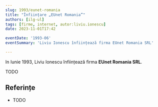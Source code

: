```yaml
---
slug: 1993/eunet-romania
title: "Înființare „EUnet Romania”"
authors: [ilg-ul]
tags: [firme, internet, autor:liviu.ionescu]
date: 2023-11-01T17:42

eventDate: '1993-06'
eventSummary: 'Liviu Ionescu înființează firma EUnet Romania SRL'

---
```


In Iunie 1993, Liviu Ionescu înființează firma **EUnet Romania SRL**.

<!-- truncate -->

TODO

## Referințe

- TODO
